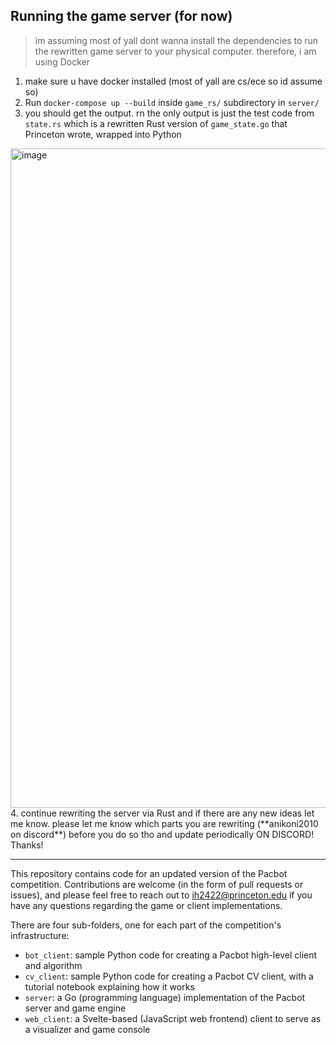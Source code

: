 ## Running the game server (for now)

>im assuming most of yall dont wanna install the dependencies to run the rewritten game server to your physical computer. therefore, i am using Docker

1. make sure u have docker installed (most of yall are cs/ece so id assume so)
2. Run `docker-compose up --build` inside `game_rs/` subdirectory in `server/`
3. you should get the output. rn the only output is just the test code from `state.rs` which is a rewritten Rust version of `game_state.go` that Princeton wrote, wrapped into Python
<img width="1919" height="1055" alt="image" src="https://github.com/user-attachments/assets/7a7496d5-ee36-4a02-a4e5-a80dd19d4ac7" />
4. continue rewriting the server via Rust and if there are any new ideas let me know. please let me know which parts you are rewriting (**anikoni2010 on discord**) before you do so tho and update periodically ON DISCORD! Thanks!

---------------------------
This repository contains code for an updated version of the Pacbot competition. Contributions are welcome (in the form of pull requests or issues), and please feel free to reach out to ih2422@princeton.edu if you have any questions regarding the game or client implementations.

There are four sub-folders, one for each part of the competition's infrastructure:
* `bot_client`: sample Python code for creating a Pacbot high-level client and algorithm
* `cv_client`: sample Python code for creating a Pacbot CV client, with a tutorial notebook explaining how it works
* `server`: a Go (programming language) implementation of the Pacbot server and game engine
* `web_client`: a Svelte-based (JavaScript web frontend) client to serve as a visualizer and game console
